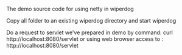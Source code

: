 The demo source code for using netty in wiperdog

 Copy all folder to an existing wiperdog directory and start wiperdog

 Do a request to servlet we've prepared in demo by command:
    curl http://localhost:8080/servlet 
 or using web browser access to :
    http://localhost:8080/servlet




